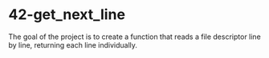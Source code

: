 # 42-get_next_line
The goal of the project is to create a function that reads a file descriptor line by line, returning each line individually.
